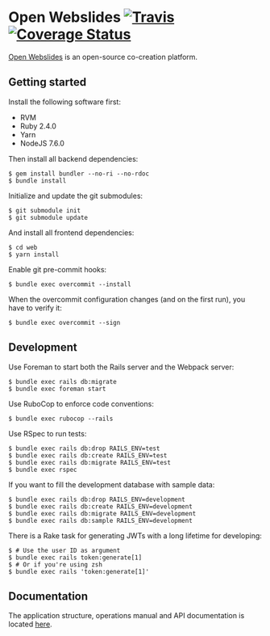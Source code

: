 # Open Webslides [![Travis](https://travis-ci.org/OpenWebslides/openwebslides-backend.svg?branch=master)](https://travis-ci.org/OpenWebslides/openwebslides-backend) [![Coverage Status](https://coveralls.io/repos/github/OpenWebslides/openwebslides-backend/badge.svg)](https://coveralls.io/github/OpenWebslides/openwebslides-backend)

[Open Webslides](https://openwebslides.github.io) is an open-source co-creation platform.

## Getting started

Install the following software first:

- RVM
- Ruby 2.4.0
- Yarn
- NodeJS 7.6.0

Then install all backend dependencies:

```
$ gem install bundler --no-ri --no-rdoc
$ bundle install
```

Initialize and update the git submodules:

```
$ git submodule init
$ git submodule update
```

And install all frontend dependencies:

```
$ cd web
$ yarn install
```

Enable git pre-commit hooks:

```
$ bundle exec overcommit --install
```

When the overcommit configuration changes (and on the first run), you have to verify it:

```
$ bundle exec overcommit --sign
```

## Development

Use Foreman to start both the Rails server and the Webpack server:

```
$ bundle exec rails db:migrate
$ bundle exec foreman start
```

Use RuboCop to enforce code conventions:

```
$ bundle exec rubocop --rails
```

Use RSpec to run tests:

```
$ bundle exec rails db:drop RAILS_ENV=test
$ bundle exec rails db:create RAILS_ENV=test
$ bundle exec rails db:migrate RAILS_ENV=test
$ bundle exec rspec
```

If you want to fill the development database with sample data:

```
$ bundle exec rails db:drop RAILS_ENV=development
$ bundle exec rails db:create RAILS_ENV=development
$ bundle exec rails db:migrate RAILS_ENV=development
$ bundle exec rails db:sample RAILS_ENV=development
```

There is a Rake task for generating JWTs with a long lifetime for developing:

```
$ # Use the user ID as argument
$ bundle exec rails token:generate[1]
$ # Or if you're using zsh
$ bundle exec rails 'token:generate[1]'
```

## Documentation

The application structure, operations manual and API documentation is located [here](https://openwebslides.github.io/documentation/).
